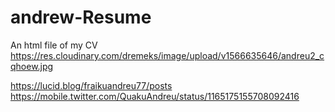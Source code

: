 # andrew-Resume
An html file of my CV
https://res.cloudinary.com/dremeks/image/upload/v1566635646/andreu2_cqhoew.jpg

https://lucid.blog/fraikuandreu77/posts
https://mobile.twitter.com/QuakuAndreu/status/1165175155708092416
